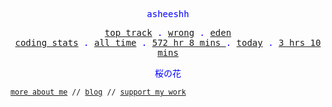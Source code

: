 <p align="center" style="color:blue"><samp>asheeshh</samp></p>        <p align="center" style="color:blue">        <samp>            <a href="https://open.spotify.com/track/5743xMYXTQJvCIIiSRTXTZ">top track</a> .            <a href="https://open.spotify.com/track/5743xMYXTQJvCIIiSRTXTZ">wrong</a> .            <a href="https://open.spotify.com/track/5743xMYXTQJvCIIiSRTXTZ">eden</a></br>            <a href="https://wakatime.com/@asheeshh">coding stats</a> .            <a href="https://wakatime.com/@asheeshh">all time</a> .            <a href="https://wakatime.com/@asheeshh">            572 hr 8 mins        </a> .            <a href="https://wakatime.com/@asheeshh">today</a> .            <a href="https://wakatime.com/@asheeshh">3 hrs 10 mins</a>        </samp>        </p>        <p align="center" style="color:blue"><samp>桜の花</samp></p>                <sub><samp><a href="https://asheeshh.ninja/about/">more about me</a> // <a href="https://dev.to/asheeshh">blog</a> // <a href="https://buymeacoffee.com/asheeshh">support my work</a></samp></sub>